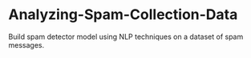 # Analyzing-Spam-Collection-Data
Build spam detector model using NLP techniques on a dataset of spam messages.
